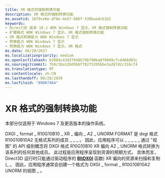 ```yaml
---
title: XR 格式的强制转换功能
description: XR 格式的强制转换功能
ms.assetid: 18f9ce6e-df8e-4e57-b86f-338baadcb1b2
keywords:
- Direct3D 版本 10.1 WDK Windows 7 显示，XR 格式强制转换功能
- 扩展格式 WDK Windows 7 显示，XR 格式强制转换功能
- XR 格式转换能力 WDK Windows 7 显示
- 转换能力 WDK Windows 7 显示
- 转换能力 WDK Windows 7 显示，XR 格式
ms.date: 04/20/2017
ms.localizationpriority: medium
ms.openlocfilehash: 63084c43d37948b79b798ba8f6609cfc4408d83c
ms.sourcegitcommit: 7b9c3ba12b05bbf78275395bbe3a287d2c31bcf4
ms.translationtype: MT
ms.contentlocale: zh-CN
ms.lasthandoff: 08/28/2020
ms.locfileid: "89067464"
---
```

# <a name="casting-ability-of-xr-formats"></a>XR 格式的强制转换功能


本部分仅适用于 Windows 7 及更高版本的操作系统。

DXGI \_ format \_ R10G10B10 \_ XR \_ 偏向 \_ A2 \_ UNORM FORMAT 是 dxgi 格式 R10G10B10A2 无格式系列的成员 \_ \_ \_ 。 因此，应用程序可以 \_ \_ \_ \_ \_ 通过 "视图" 的 API 级别概念将 DXGI 格式 R10G10B10 XR 偏向 A2 \_ UNORM 格式转换为该系列的任何其他成员。 此过程是应用程序呈现到资源的预期方式。 具体而言，Direct3D 运行时只能通过驱动程序的 [**BltDXGI**](/windows-hardware/drivers/ddi/dxgiddi/ns-dxgiddi-dxgi_ddi_base_functions) 函数) XR 偏向的资源来扫描和复制 (\_ 。 因此，应用程序通常会创建一个格式为 DXGI \_ format \_ R10G10B10A2 UNORM 的视图 \_ 。

 

